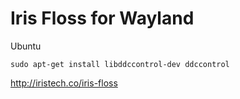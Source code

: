 # Iris Floss for Wayland
Ubuntu

```
sudo apt-get install libddccontrol-dev ddccontrol
```

http://iristech.co/iris-floss
